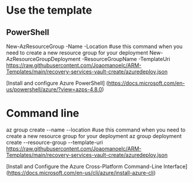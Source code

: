 # Use the template
## PowerShell

New-AzResourceGroup -Name <resource-group-name> -Location <resource-group-location> #use this command when you need to create a new resource group for your deployment
New-AzResourceGroupDeployment -ResourceGroupName <my-resource-group> -TemplateUri https://raw.githubusercontent.com/Joaomanoelc/ARM-Templates/main/recovery-services-vault-create/azuredeploy.json

[Install and configure Azure PowerShell] (https://docs.microsoft.com/en-us/powershell/azure/?view=azps-4.8.0)

# Command line

az group create --name <resource-group-name> --location <resource-group-location> #use this command when you need to create a new resource group for your deployment
az group deployment create --resource-group <my-resource-group> --template-uri https://raw.githubusercontent.com/Joaomanoelc/ARM-Templates/main/recovery-services-vault-create/azuredeploy.json

[Install and Configure the Azure Cross-Platform Command-Line Interface] (https://docs.microsoft.com/en-us/cli/azure/install-azure-cli)